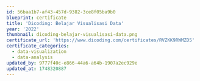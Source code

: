 ```yaml
---
id: 56baa1b7-af43-457d-9382-3ce8f05ba9b0
blueprint: certificate
title: 'Dicoding: Belajar Visualisasi Data'
year: '2022'
thumbnail: dicoding-belajar-visualisasi-data.png
certificate_url: 'https://www.dicoding.com/certificates/RVZKK9RWMZD5'
certificate_categories:
  - data-visualization
  - data-analysis
updated_by: 9777f40c-e866-44a6-a64b-1907a2ec929e
updated_at: 1748320887
---
```

